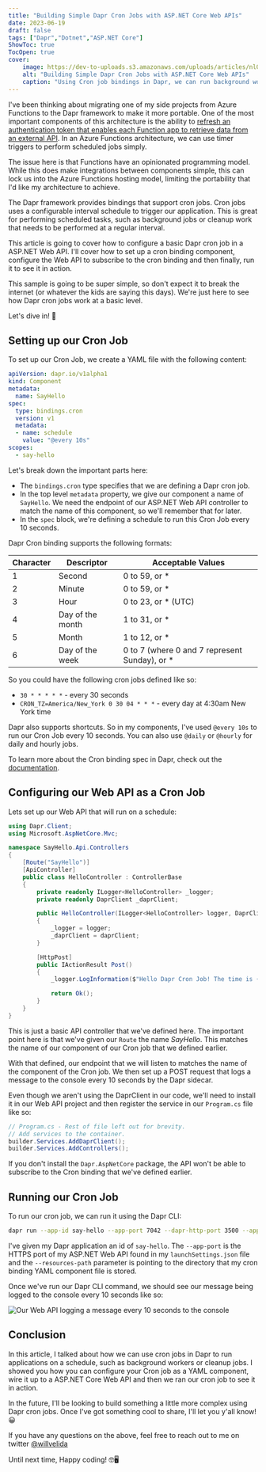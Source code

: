 ```yaml
---
title: "Building Simple Dapr Cron Jobs with ASP.NET Core Web APIs"
date: 2023-06-19
draft: false
tags: ["Dapr","Dotnet","ASP.NET Core"]
ShowToc: true
TocOpen: true
cover:
    image: https://dev-to-uploads.s3.amazonaws.com/uploads/articles/nl0d9s1mrhs782o88n59.png
    alt: "Building Simple Dapr Cron Jobs with ASP.NET Core Web APIs"
    caption: "Using Cron job bindings in Dapr, we can run background workers and tasks on a schedule"
---
```


I've been thinking about migrating one of my side projects from Azure Functions to the Dapr framework to make it more portable. One of the most important components of this architecture is the ability to [refresh an authentication token that enables each Function app to retrieve data from an external API](https://medium.com/geekculture/building-a-token-refresh-service-for-the-fitbit-api-with-azure-functions-and-c-55027bf9d267). In an Azure Functions architecture, we can use timer triggers to perform scheduled jobs simply. 

The issue here is that Functions have an opinionated programming model. While this does make integrations between components simple, this can lock us into the Azure Functions hosting model, limiting the portability that I'd like my architecture to achieve.

The Dapr framework provides bindings that support cron jobs. Cron jobs uses a configurable interval schedule to trigger our application. This is great for performing scheduled tasks, such as background jobs or cleanup work that needs to be performed at a regular interval.

This article is going to cover how to configure a basic Dapr cron job in a ASP.NET Web API. I'll cover how to set up a cron binding component, configure the Web API to subscribe to the cron binding and then finally, run it to see it in action.

This sample is going to be super simple, so don't expect it to break the internet (or whatever the kids are saying this days). We're just here to see how Dapr cron jobs work at a basic level.

Let's dive in! 🚀

## Setting up our Cron Job

To set up our Cron Job, we create a YAML file with the following content:

```yaml
apiVersion: dapr.io/v1alpha1
kind: Component
metadata:
  name: SayHello
spec:
  type: bindings.cron
  version: v1
  metadata:
  - name: schedule
    value: "@every 10s"
scopes:
  - say-hello
```

Let's break down the important parts here:

- The ```bindings.cron``` type specifies that we are defining a Dapr cron job.
- In the top level ```metadata``` property, we give our component a name of ```SayHello```. We need the endpoint of our ASP.NET Web API controller to match the name of this component, so we'll remember that for later.
- In the ```spec``` block, we're defining a schedule to run this Cron Job every 10 seconds.

Dapr Cron binding supports the following formats:

| Character | Descriptor | Acceptable Values |
| --------- | ---------- | ----------------- |
| 1 | Second | 0 to 59, or * |
| 2	| Minute | 0 to 59, or * |
| 3	| Hour | 0 to 23, or * (UTC) |
| 4	| Day of the month | 1 to 31, or * |
| 5	| Month | 1 to 12, or * |
| 6	| Day of the week | 0 to 7 (where 0 and 7 represent Sunday), or * |

So you could have the following cron jobs defined like so:

* ```30 * * * * *``` - every 30 seconds
* ```CRON_TZ=America/New_York 0 30 04 * * *``` - every day at 4:30am New York time

Dapr also supports shortcuts. So in my components, I've used ```@every 10s``` to run our Cron Job every 10 seconds. You can also use ```@daily``` or ```@hourly``` for daily and hourly jobs.

To learn more about the Cron binding spec in Dapr, check out the [documentation](https://docs.dapr.io/reference/components-reference/supported-bindings/cron/).

## Configuring our Web API as a Cron Job

Lets set up our Web API that will run on a schedule:

```csharp
using Dapr.Client;
using Microsoft.AspNetCore.Mvc;

namespace SayHello.Api.Controllers
{
    [Route("SayHello")]
    [ApiController]
    public class HelloController : ControllerBase
    {
        private readonly ILogger<HelloController> _logger;
        private readonly DaprClient _daprClient;

        public HelloController(ILogger<HelloController> logger, DaprClient daprClient)
        {
            _logger = logger;
            _daprClient = daprClient;
        }

        [HttpPost]
        public IActionResult Post()
        {
            _logger.LogInformation($"Hello Dapr Cron Job! The time is {DateTime.Now.ToString("dd-MM-yyyy HH:mm:ss")}");

            return Ok();
        }
    }
}
```

This is just a basic API controller that we've defined here. The important point here is that we've given our ```Route``` the name *SayHello*. This matches the name of our component of our Cron job that we defined earlier.

With that defined, our endpoint that we will listen to matches the name of the component of the Cron job. We then set up a POST request that logs a message to the console every 10 seconds by the Dapr sidecar.

Even though we aren't using the DaprClient in our code, we'll need to install it in our Web API project and then register the service in our ```Program.cs``` file like so:

```csharp
// Program.cs - Rest of file left out for brevity.
// Add services to the container.
builder.Services.AddDaprClient();
builder.Services.AddControllers();
```

If you don't install the ```Dapr.AspNetCore``` package, the API won't be able to subscribe to the Cron binding that we've defined earlier.

## Running our Cron Job

To run our cron job, we can run it using the Dapr CLI:

```bash
dapr run --app-id say-hello --app-port 7042 --dapr-http-port 3500 --app-ssl --resources-path ../../../components/ -- dotnet run --launch-profile https
```

I've given my Dapr application an id of ```say-hello```. The ```--app-port``` is the HTTPS port of my ASP.NET Web API found in my ```launchSettings.json``` file and the ```--resources-path``` parameter is pointing to the directory that my cron binding YAML component file is stored.

Once we've run our Dapr CLI command, we should see our message being logged to the console every 10 seconds like so:

![Our Web API logging a message every 10 seconds to the console](https://dev-to-uploads.s3.amazonaws.com/uploads/articles/erlp1sv91b46ft76fry3.png)

## Conclusion

In this article, I talked about how we can use cron jobs in Dapr to run applications on a schedule, such as background workers or cleanup jobs. I showed you how you can configure your Cron job as a YAML component, wire it up to a ASP.NET Core Web API and then we ran our cron job to see it in action.

In the future, I'll be looking to build something a little more complex using Dapr cron jobs. Once I've got something cool to share, I'll let you y'all know! 😀

If you have any questions on the above, feel free to reach out to me on twitter [@willvelida](https://twitter.com/willvelida)

Until next time, Happy coding! 🤓🖥️
